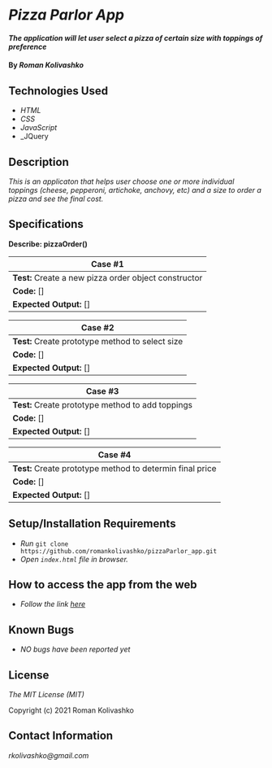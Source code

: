 # _Pizza Parlor App_

#### _The application will let user select a pizza of certain size with toppings of preference_

#### By _**Roman Kolivashko**_

## Technologies Used

* _HTML_
* _CSS_
* _JavaScript_
* _JQuery

## Description

_This is an applicaton that helps user choose one or more individual toppings (cheese, pepperoni, artichoke, anchovy, etc) and a size to order a pizza and see the final cost._

## Specifications

**Describe: pizzaOrder()**

|  **Case #1** |
|---|
| **Test:** Create a new pizza order object constructor  |
|  **Code:** [] |  
|  **Expected Output:** [] |  

|  **Case #2** |
|---|
| **Test:** Create prototype method to select size |
|  **Code:** [] |  
|  **Expected Output:** [] | 

|  **Case #3** |
|---|
| **Test:** Create prototype method to add toppings |
|  **Code:** [] |  
|  **Expected Output:** [] | 

|  **Case #4** |
|---|
| **Test:** Create prototype method to determin final price |
|  **Code:** [] |  
|  **Expected Output:** [] | 

## Setup/Installation Requirements

* _Run_ `git clone https://github.com/romankolivashko/pizzaParlor_app.git`
* _Open `index.html` file in browser._

## How to access the app from the web
* _Follow the link [here](https://romankolivashko.github.io/app_name/)_ 

## Known Bugs

* _NO bugs have been reported yet_

## License

_The MIT License (MIT)_

Copyright (c) 2021 Roman Kolivashko

## Contact Information

_rkolivashko@gmail.com_